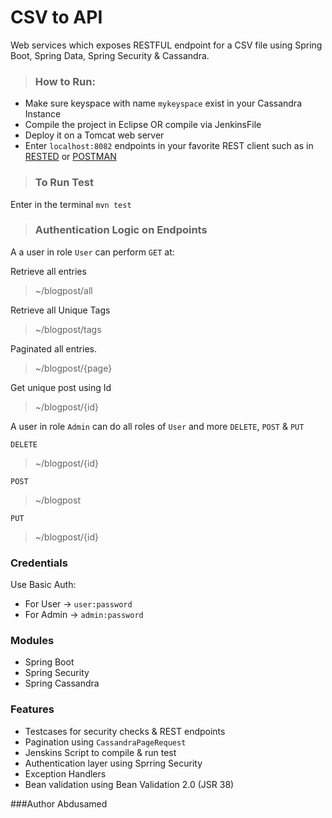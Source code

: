 # CSV to API

Web services which exposes RESTFUL endpoint for a CSV file using Spring Boot, Spring Data, Spring Security & Cassandra.

>### How to Run:

- Make sure keyspace with name `mykeyspace` exist in your Cassandra Instance
- Compile the project in Eclipse OR compile via JenkinsFile 
- Deploy it on a Tomcat web server
- Enter `localhost:8082` endpoints in your favorite REST client such as  in [RESTED](https://addons.mozilla.org/en-US/firefox/addon/rested/) or [POSTMAN](https://www.getpostman.com/)

>### To Run Test
 
 Enter in the terminal `mvn test`

>### Authentication Logic on Endpoints
A a user in role `User` can perform `GET` at:

Retrieve all entries
> ~/blogpost/all 

Retrieve all Unique Tags
> ~/blogpost/tags

Paginated all entries.
> ~/blogpost/{page}

Get unique post using Id
> ~/blogpost/{id}

A user in role `Admin` can do all roles of `User` and more `DELETE`, `POST` & `PUT`

`DELETE`
> ~/blogpost/{id}

`POST`
> ~/blogpost

`PUT`
> ~/blogpost/{id}

### Credentials
Use Basic Auth:

- For User  -> `user:password`
- For Admin -> `admin:password`


### Modules
- Spring Boot
- Spring Security
- Spring Cassandra

### Features
- Testcases for security checks & REST endpoints
- Pagination using `CassandraPageRequest`
- Jenskins Script to compile & run test
- Authentication layer using Sprring Security
- Exception Handlers
- Bean validation using Bean Validation 2.0 (JSR 38)

###Author
Abdusamed